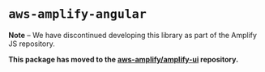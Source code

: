 # `aws-amplify-angular`

**Note** – We have discontinued developing this library as part of the Amplify JS repository.

**This package has moved to the [aws-amplify/amplify-ui](https://github.com/aws-amplify/amplify-ui/tree/legacy/legacy/aws-amplify-angular) repository.**
